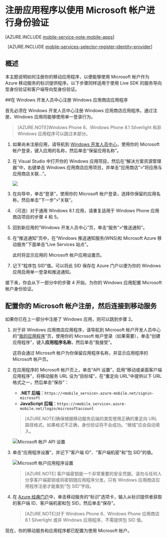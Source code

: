 <properties 
	pageTitle="注册以进行 Microsoft 身份验证 | Microsoft Azure" 
	description="了解如何在 Azure 移动服务应用程序中注册以进行 Microsoft 身份验证。" 
	authors="ggailey777" 
	services="mobile-services" 
	documentationCenter="Mobile" 
	manager="dwrede" 
	editor=""/>

<tags 
	ms.service="mobile-services" 
	ms.date="02/25/2016" 
	wacn.date=""/>

# 注册应用程序以使用 Microsoft 帐户进行身份验证

[AZURE.INCLUDE [mobile-service-note-mobile-apps](../includes/mobile-services-note-mobile-apps.md)]

&nbsp;
[AZURE.INCLUDE [mobile-services-selector-register-identity-provider](../includes/mobile-services-selector-register-identity-provider.md)]

## 概述 

本主题说明如何注册你的移动应用程序，以便能够使用 Microsoft 帐户作为 Azure 移动服务的标识提供程序。以下步骤同样适用于使用 Live SDK 的服务导向型身份验证和客户端导向型身份验证。

##在 Windows 开发人员中心注册 Windows 应用商店应用程序

首先必须在 Windows 开发人员中心注册 Windows 应用商店应用程序。通过注册，Windows 应用将能够使用单一登录行为。

>[AZURE.NOTE]Windows Phone 8、Windows Phone 8.1 Silverlight 和非 Windows 应用程序可以跳过本部分。

1. 如果尚未注册应用，请导航到 [Windows 开发人员中心](https://dev.windows.com/dashboard/Application/New)，使用你的 Microsoft 帐户登录，键入应用的名称，然后单击“保留应用名称”。
 
3. 在 Visual Studio 中打开你的 Windows 应用项目，然后在“解决方案资源管理器”中，右键单击 Windows 应用商店应用项目，并单击“应用商店”>“将应用与应用商店关联...”。

  	![](./media/mobile-services-how-to-register-microsoft-authentication/mobile-services-store-association.png)

5. 在向导中，单击“登录”，使用你的 Microsoft 帐户登录，选择你保留的应用名称，然后单击“下一步”>“关联”。

6. （可选）对于通用 Windows 8.1 应用，请重复适用于 Windows Phone 应用商店项目的步骤 4 和 5。

6. 回到新应用的“Windows 开发人员中心”页，单击“服务”>“推送通知”。

7. 在“推送通知”页中，在“Windows 推送通知服务(WNS)和 Microsoft Azure 移动服务”下面单击“Live Services 站点”。
 
	此时将显示应用的 Microsoft 帐户应用设置页。

8. 记下“程序包 SID”值。可以将此 SID 保存在 Azure 门户以便为你的 Windows 应用启用单一登录和推送通知。

接下来，你会从下一部分中的步骤 4 开始，为你的 Windows 应用配置 Microsoft 帐户身份验证。

## 配置你的 Microsoft 帐户注册，然后连接到移动服务

如果你已在上一部分中注册了 Windows 应用，则可以跳到步骤 2。

1. 对于非 Windows 应用商店应用程序，请导航到 Microsoft 帐户开发人员中心的“[我的应用程序](http://go.microsoft.com/fwlink/p/?LinkId=262039)”页，使用你的 Microsoft 帐户登录（如果需要），单击“创建应用程序”，键入**应用程序名称**，然后单击“我接受”。

   	这将会通过 Microsoft 帐户为你保留应用程序名称，并显示应用程序的 Microsoft 帐户页。

2. 在应用程序的 Microsoft 帐户页上，单击“API 设置”，启用“移动或桌面客户端应用程序”，将移动服务 URL 设为“目标域”，在“重定向 URL”中提供以下 URL 格式之一，然后单击“保存”：

	+ **.NET 后端**：`https://<mobile_service>.azure-mobile.net/signin-microsoft`
	+ **JavaScript 后端**：`https://<mobile_service>.azure-mobile.net/login/microsoftaccount` 

	 >[AZURE.NOTE]确保根据移动服务后端的类型使用正确的重定向 URL 路径格式。如果格式不正确，身份验证将不会成功。“根域”应会自动填入。

    ![Microsoft 帐户 API 设置](./media/mobile-services-how-to-register-microsoft-authentication/mobile-services-win8-app-push-auth-2.png)


4. 单击“应用程序设置”，并记下“客户端 ID”、“客户端机密”和“包 SID”的值。
	
   	![Microsoft 帐户应用程序设置](./media/mobile-services-how-to-register-microsoft-authentication/mobile-services-win8-app-push-auth.png)
	
	
    > [AZURE.NOTE] 客户端密钥是一个非常重要的安全凭据。请勿与任何人分享客户端密钥或将密钥随应用程序分发。只有 Windows 应用商店应用程序注册才能看到“包 SID”字段。

4. 在 [Azure 经典门户]中，单击移动服务的“标识”选项卡，输入从标识提供者获取的客户端 ID、客户端机密和包 SID，然后单击“保存”。

	>[AZURE.NOTE]对于 Windows Phone 8、Windows Phone 应用商店 8.1 Silverlight 或非 Windows 应用程序，不需提供包 SID 值。
	
现在，你的移动服务和应用程序都已配置为使用 Microsoft 帐户。

<!-- Anchors. -->

<!-- Images. -->

<!-- URLs. -->

[Submit an app page]: http://go.microsoft.com/fwlink/p/?LinkID=266582
[My Applications]: http://go.microsoft.com/fwlink/p/?LinkId=262039

[Azure 经典门户]: https://manage.windowsazure.cn/

<!---HONumber=Mooncake_0405_2016-->